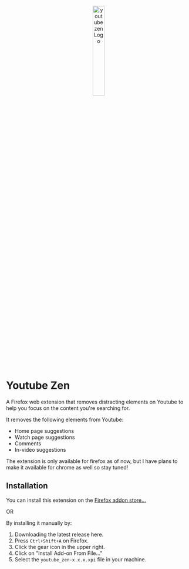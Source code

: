 <p align="center">
    <img src="src/icons/youtube_zen_icon_default.svg" alt="youtube zen Logo" title="youtube zen Logo" width="25%">
</p>

# Youtube Zen
A Firefox web extension that removes distracting elements on Youtube to help you focus on the content you're searching for.

It removes the following elements from Youtube:
- Home page suggestions
- Watch page suggestions
- Comments
- In-video suggestions

The extension is only available for firefox as of now, but I have plans to make it available for chrome as well so stay tuned!

## Installation
You can install this extension on the [Firefox addon store...](https://addons.mozilla.org/en-US/firefox/addon/youtube-zen_/)

OR

By installing it manually by:
1. Downloading the latest release here.
2. Press ```Ctrl+Shift+A``` on Firefox.
3. Click the gear icon in the upper right.
4. Click on "Install Add-on From File..." 
5. Select the ```youtube_zen-x.x.x.xpi``` file in your machine.